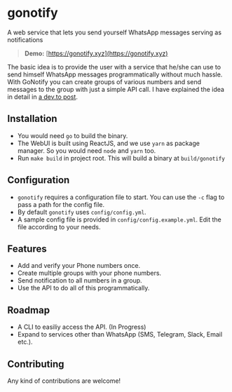 # gonotify

A web service that lets you send yourself WhatsApp messages serving as notifications

> **Demo:** [https://gonotify.xyz](https://gonotify.xyz)

The basic idea is to provide the user with a service that he/she can use to send himself WhatsApp messages programmatically without much hassle. With GoNotify you can create groups of various numbers and send messages to the group with just a simple API call. I have explained the idea in detail in [a dev.to post](https://dev.to/prmsrswt/whatsapp-messages-as-a-service-3kc).

## Installation

- You would need `go` to build the binary.
- The WebUI is built using ReactJS, and we use `yarn` as package manager. So you would need `node` and `yarn` too.
- Run `make build` in project root. This will build a binary at `build/gonotify`

## Configuration

- `gonotify` requires a configuration file to start. You can use the `-c` flag to pass a path for the config file.
- By default `gonotify` uses `config/config.yml`.
- A sample config file is provided in `config/config.example.yml`. Edit the file according to your needs.

## Features

- Add and verify your Phone numbers once.
- Create multiple groups with your phone numbers.
- Send notification to all numbers in a group.
- Use the API to do all of this programmatically.

## Roadmap

- A CLI to easiliy access the API. (In Progress)
- Expand to services other than WhatsApp (SMS, Telegram, Slack, Email etc.).

## Contributing

Any kind of contributions are welcome!
